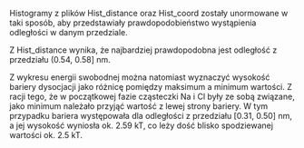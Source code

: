 

Histogramy z plików Hist_distance oraz Hist_coord zostały unormowane w taki sposób, aby przedstawiały prawdopodobieństwo wystąpienia odległości w danym przedziale.

Z Hist_distance wynika, że najbardziej prawdopodobna jest odległość z przedziału (0.54, 0.58] nm.

Z wykresu energii swobodnej można natomiast wyznaczyć wysokość bariery dysocjacji jako różnicę pomiędzy maksimum a minimum wartości.
Z racji tego, że w początkowej fazie cząsteczki Na i Cl były ze sobą związane, jako minimum należało przyjąć wartość z lewej strony bariery. W tym przypadku bariera występowała dla odległości z przedziału [0.31, 0.50] nm, a jej wysokość wyniosła ok. 2.59 kT, co leży dość blisko spodziewanej wartości ok. 2.5 kT.
